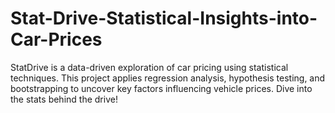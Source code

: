 # Stat-Drive-Statistical-Insights-into-Car-Prices
StatDrive is a data-driven exploration of car pricing using statistical techniques. This project applies regression analysis, hypothesis testing, and bootstrapping to uncover key factors influencing vehicle prices. Dive into the stats behind the drive!
